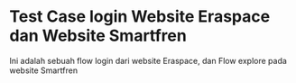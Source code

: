 # Test Case login Website Eraspace dan Website Smartfren
Ini adalah sebuah flow login dari website Eraspace, dan Flow explore pada website Smartfren


